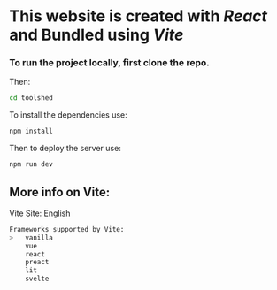 # This website is created with *React* and Bundled using *Vite*
### To run the project locally, first clone the repo.
Then:
```bash
cd toolshed
```
To install the dependencies use:
```bash
npm install
```
Then to deploy the server use:
```bash
npm run dev
```
## More info on Vite:
Vite Site: [English](https://vitejs.dev)  
```bash
Frameworks supported by Vite:
>   vanilla
    vue
    react
    preact
    lit
    svelte
```
